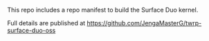 This repo includes a repo manifest to build the Surface Duo kernel.

Full details are published at https://github.com/JengaMasterG/twrp-surface-duo-oss
